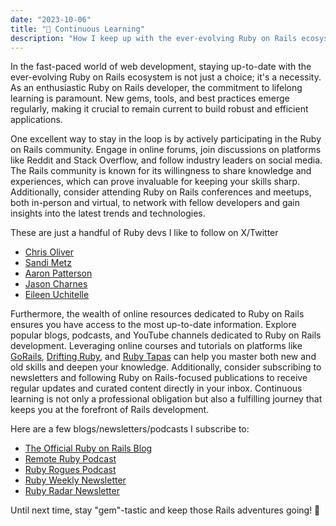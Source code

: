 ```yaml
---
date: "2023-10-06"
title: "🍶 Continuous Learning"
description: "How I keep up with the ever-evolving Ruby on Rails ecosystem"
---
```


In the fast-paced world of web development, staying up-to-date with the ever-evolving Ruby on Rails ecosystem is not just a choice; it's a necessity. As an enthusiastic Ruby on Rails developer, the commitment to lifelong learning is paramount. New gems, tools, and best practices emerge regularly, making it crucial to remain current to build robust and efficient applications.

One excellent way to stay in the loop is by actively participating in the Ruby on Rails community. Engage in online forums, join discussions on platforms like Reddit and Stack Overflow, and follow industry leaders on social media. The Rails community is known for its willingness to share knowledge and experiences, which can prove invaluable for keeping your skills sharp. Additionally, consider attending Ruby on Rails conferences and meetups, both in-person and virtual, to network with fellow developers and gain insights into the latest trends and technologies.

These are just a handful of Ruby devs I like to follow on X/Twitter

- [Chris Oliver](https://twitter.com/excid3)
- [Sandi Metz](https://twitter.com/sandimetz)
- [Aaron Patterson](https://twitter.com/tenderlove)
- [Jason Charnes](https://twitter.com/jmcharnes)
- [Eileen Uchitelle](https://twitter.com/eileencodes)

Furthermore, the wealth of online resources dedicated to Ruby on Rails ensures you have access to the most up-to-date information. Explore popular blogs, podcasts, and YouTube channels dedicated to Ruby on Rails development. Leveraging online courses and tutorials on platforms like [GoRails](https://gorails.com/), [Drifting Ruby](https://www.driftingruby.com/), and [Ruby Tapas](https://www.rubytapas.com/about/) can help you master both new and old skills and deepen your knowledge. Additionally, consider subscribing to newsletters and following Ruby on Rails-focused publications to receive regular updates and curated content directly in your inbox. Continuous learning is not only a professional obligation but also a fulfilling journey that keeps you at the forefront of Rails development.

Here are a few blogs/newsletters/podcasts I subscribe to:

- [The Official Ruby on Rails Blog](https://rubyonrails.org/blog/)
- [Remote Ruby Podcast](https://remoteruby.com/)
- [Ruby Rogues Podcast](https://topenddevs.com/podcasts/ruby-rogues/)
- [Ruby Weekly Newsletter](https://rubyweekly.com/)
- [Ruby Radar Newsletter](https://www.rubyradar.com/)

Until next time, stay "gem"-tastic and keep those Rails adventures going! 🍶